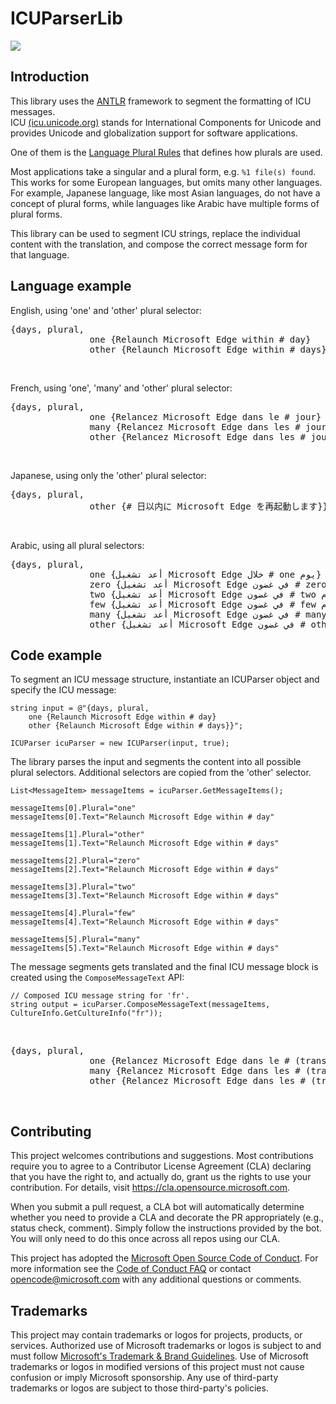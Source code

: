 # ICUParserLib

[![](https://home.unicode.org/wp-content/uploads/2019/12/Unicode-Logo-Final-Blue-95x112.jpg)](https://icu.unicode.org/home)

## Introduction

This library uses the [ANTLR](https://www.antlr.org/) framework to segment the formatting of ICU messages.  
ICU [(icu.unicode.org)](https://icu.unicode.org) stands for International Components for Unicode and provides Unicode and globalization support for software applications.

One of them is the [Language Plural Rules](https://www.unicode.org/cldr/charts/45/supplemental/language_plural_rules.html) that defines how plurals are used.  

Most applications take a singular and a plural form, e.g. ```%1 file(s) found```.
This works for some European languages, but omits many other languages. For example, Japanese language, like most Asian languages, do not have a concept of plural forms, while languages like Arabic have multiple forms of plural forms.

This library can be used to segment ICU strings, replace the individual content with the translation, and compose the correct message form for that language.

## Language example

English, using 'one' and 'other' plural selector:
<pre>
{days, plural,
               one {Relaunch Microsoft Edge within # day}
               other {Relaunch Microsoft Edge within # days}}
</pre>
<br/>

French, using 'one', 'many' and 'other' plural selector:
<pre>
{days, plural,
               one {Relancez Microsoft Edge dans le # jour}
               many {Relancez Microsoft Edge dans les # jours}
               other {Relancez Microsoft Edge dans les # jours}}
</pre>
<br/>

Japanese, using only the 'other' plural selector:
<pre>
{days, plural,
               other {# 日以内に Microsoft Edge を再起動します}}
</pre>
<br/>

Arabic, using all plural selectors:
<pre>
{days, plural,
               one {أعد تشغيل Microsoft Edge خلال # one يوم}
               zero {أعد تشغيل Microsoft Edge في غضون # zero أيام}
               two {أعد تشغيل Microsoft Edge في غضون # two أيام}
               few {أعد تشغيل Microsoft Edge في غضون # few أيام}
               many {أعد تشغيل Microsoft Edge في غضون # many أيام}
               other {أعد تشغيل Microsoft Edge في غضون # other أيام}}
</pre>

## Code example

To segment an ICU message structure, instantiate an ICUParser object and specify the ICU message:  
```
string input = @"{days, plural,
    one {Relaunch Microsoft Edge within # day}
    other {Relaunch Microsoft Edge within # days}}";

ICUParser icuParser = new ICUParser(input, true);
```

The library parses the input and segments the content into all possible plural selectors. Additional selectors are copied from the 'other' selector.

```
List<MessageItem> messageItems = icuParser.GetMessageItems();
```

    messageItems[0].Plural="one"
    messageItems[0].Text="Relaunch Microsoft Edge within # day"

    messageItems[1].Plural="other"
    messageItems[1].Text="Relaunch Microsoft Edge within # days"

    messageItems[2].Plural="zero"
    messageItems[2].Text="Relaunch Microsoft Edge within # days"

    messageItems[3].Plural="two"
    messageItems[3].Text="Relaunch Microsoft Edge within # days"

    messageItems[4].Plural="few"
    messageItems[4].Text="Relaunch Microsoft Edge within # days"

    messageItems[5].Plural="many"
    messageItems[5].Text="Relaunch Microsoft Edge within # days"


The message segments gets translated and the final ICU message block is created using the ```ComposeMessageText``` API:  

```
// Composed ICU message string for 'fr'.
string output = icuParser.ComposeMessageText(messageItems, CultureInfo.GetCultureInfo("fr"));
```
<br/>

<pre>
{days, plural,
               one {Relancez Microsoft Edge dans le # (translated for one) jour}
               many {Relancez Microsoft Edge dans les # (translated for many) jours}
               other {Relancez Microsoft Edge dans les # (translated for other) jours}}
</pre>

<br/>

## Contributing

This project welcomes contributions and suggestions.  Most contributions require you to agree to a
Contributor License Agreement (CLA) declaring that you have the right to, and actually do, grant us
the rights to use your contribution. For details, visit https://cla.opensource.microsoft.com.

When you submit a pull request, a CLA bot will automatically determine whether you need to provide
a CLA and decorate the PR appropriately (e.g., status check, comment). Simply follow the instructions
provided by the bot. You will only need to do this once across all repos using our CLA.

This project has adopted the [Microsoft Open Source Code of Conduct](https://opensource.microsoft.com/codeofconduct/).
For more information see the [Code of Conduct FAQ](https://opensource.microsoft.com/codeofconduct/faq/) or
contact [opencode@microsoft.com](mailto:opencode@microsoft.com) with any additional questions or comments.

## Trademarks

This project may contain trademarks or logos for projects, products, or services. Authorized use of Microsoft 
trademarks or logos is subject to and must follow 
[Microsoft's Trademark & Brand Guidelines](https://www.microsoft.com/en-us/legal/intellectualproperty/trademarks/usage/general).
Use of Microsoft trademarks or logos in modified versions of this project must not cause confusion or imply Microsoft sponsorship.
Any use of third-party trademarks or logos are subject to those third-party's policies.
